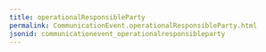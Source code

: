 ```yaml
---
title: operationalResponsibleParty
permalink: CommunicationEvent.operationalResponsibleParty.html
jsonid: communicationevent_operationalresponsibleparty
---
```

